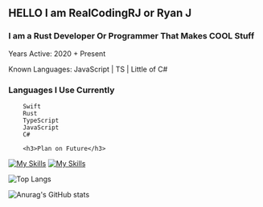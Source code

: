 <h2>HELLO I am RealCodingRJ or Ryan J</h2> 
<h3>I am a Rust Developer Or Programmer That Makes COOL Stuff</h3>
<link href="https://languages.abranhe.com/logos.css" rel="stylesheet">

Years Active: 2020 + Present

Known Languages: JavaScript | TS | Little of C#



<h3>Languages I Use Currently</h3>
        
        Swift
        Rust
        TypeScript
        JavaScript
        C#
        
        <h3>Plan on Future</h3>

[![My Skills](https://skillicons.dev/icons?i=js,rust,ts,cs,windows)](https://skillicons.dev)
[![My Skills](https://skillicons.dev/icons?i=mongodb)](https://skillicons.dev)

![Top Langs](https://github-readme-stats.vercel.app/api/top-langs/?username=realcodingrj&show_icons=true&theme=radical&hide_progress=true)

![Anurag's GitHub stats](https://github-readme-stats.vercel.app/api?username=realcodingrj&show_icons=true&theme=radical)
